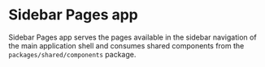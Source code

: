 # Sidebar Pages app

Sidebar Pages app serves the pages available in the sidebar navigation of the main application shell and consumes shared components from the `packages/shared/components` package.
